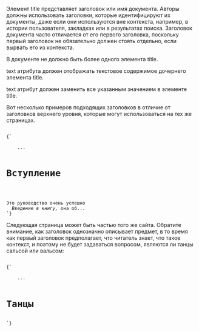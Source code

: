 <p>
     Элемент <LE>title</LE> представляет заголовок или имя документа. Авторы должны использовать заголовки, которые идентифицируют их документы, даже если они используются вне контекста, например, в истории пользователя, закладках или в результатах поиска. Заголовок документа часто отличается от его первого заголовка, поскольку первый заголовок не обязательно должен стоять отдельно, если вырвать его из контекста.
</p>

<p>
	В документе не должно быть более одного элемента <LE>title</LE>.
</p>

<p>
	<LA>text</LA> атрибута должен отображать текстовое содержимое дочернего элемента <LE>title</LE>.
</p>

<p>
	<LA>text</LA> атрибут должен заменить все указанным значением в элементе <LE>title</LE>.
</p>

<ExampleBox>
	
Вот несколько примеров подходящих заголовков в отличие от заголовков верхнего уровня, которые могут использоваться на тех же страницах.

<Code>
{`
  <title>Брачные ритуалы пчел</title>
    ...
  <h1>Вступление</h1>
  <p>Это руководство очень успешно
  <cite>Введение в книгу,</cite> она об...
`}
</Code>

Следующая страница может быть частью того же сайта. Обратите внимание, как заголовок однозначно описывает предмет, в то время как первый заголовок предполагает, что читатель знает, что такое контекст, и поэтому не будет задаваться вопросом, являются ли танцы сальсой или вальсом:

<Code>
{`
  <title>Как проводятся танцы</title>
    ...
  <h1>Танцы</h1>
`}
</Code>

</ExampleBox>











